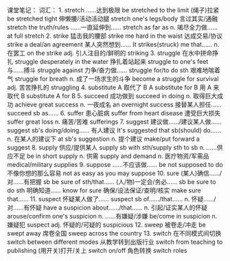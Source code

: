 课堂笔记：
词汇：
    1.  stretch
        ......达到极限                  be stretched to the limit
        (绳子)拉紧                      be stretched tight
        伸懒腰/活动活动腿               stretch one's legs/body
        言过其实/通融                   stretch the truth/rules
        ......一直延伸到......          stretch as far as
        n. 竭尽全力做......             at full stretch
    2.  strike
        猛击我的腰部                    strike me hard in the waist
        达成交易/协议                   strike a deal/an agreement
        某人突然想到......              It strikes(struck) me that......
        n. 在罢工                       on the strike
        adj. 引人注目的/鲜明的          striking
    3.  struggle
        在水中拼命挣扎              struggle desperately in the water
        挣扎着站起来                struggle to one's feet
        与......搏斗                struggle against
        力争/奋力做......           struggle for/to do sth
        艰难地喘着气                struggle for breath
        n. 成了一场求生的斗争       become a struggle for survival
        adj. 苦苦挣扎的             struggling
    4.  substitute
        A 取代了 B          A substitute for B
        用 A 来取代 B       substitute A for B
    5.  succeed
        成功做到            succeed in doing
        n. 取得巨大成功     achieve great success
        n. 一夜成名         an overnight success
        接替某人担任......  succeed sb as......
    6.  suffer
        患心脏病            suffer from heart disease
        遭受巨大损失        suffer great loss
        n. 痛苦/苦难        sufferings
    7.  suggest
        建议做....../建议某人做......   suggest sb's doing/doing......
        有人建议                        It's suggested that sb(should) do......
        n. 在某人的建议下               at sb's suggestion
        n. 提个建议                     make/put forward a suggest
    8.  supply
        供应/提供某人           supply sb with sth/supply sth to sb
        n. ......供应不足       be in short supply
        n. 供需                 supply and demand
        n. 医疗物资/军需品      medical/military supplies
    9.  suppose
        ......不应该做......    be not supposed to do
        不像你想的那么容易      not as easy as you may suppose
    10. sure
        (某人)确信....../对......有把握 sb be sure of sth/that......
        (人/物)一定会/务必......        sb be sure to do sth
        明确知道......                  know for sure
        确保/设法保证/查明/核实         make sure that......
    11. suspect
        怀疑某人做了......              suspect sb of....../that......
        n. 怀疑....../对......有怀疑    have a suspicion about....../that......
        n. 引起/证实某人的怀疑          arouse/confirm one's suspicion
        n. ......有嫌疑/涉嫌            be/come in suspicion
        n. 嫌疑犯                       suspect
        adj. 怀疑的/可疑的              suspicious
    12. sweep
        被卷走/冲走         be swept away
        席卷全国            sweep across the country
    13. switch
        在不同模式间切换    switch between different modes
        从教学转到出版行业  switch from teaching to publishing
        (用开关)打开/关上   switch on/off
        角色转换            switch roles